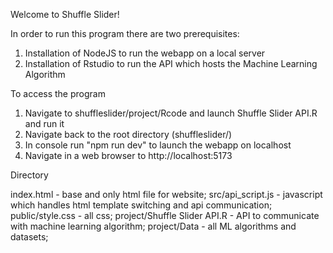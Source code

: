 Welcome to Shuffle Slider!

In order to run this program there are two prerequisites:
1. Installation of NodeJS to run the webapp on a local server
2. Installation of Rstudio to run the API which hosts the Machine Learning Algorithm

To access the program
1. Navigate to shuffleslider/project/Rcode and launch Shuffle Slider API.R and run it
2. Navigate back to the root directory (shuffleslider/)
3. In console run "npm run dev" to launch the webapp on localhost
4. Navigate in a web browser to http://localhost:5173

Directory

index.html - base and only html file for website;
src/api_script.js - javascript which handles html template switching and api communication;
public/style.css - all css;
project/Shuffle Slider API.R - API to communicate with machine learning algorithm;
project/Data - all ML algorithms and datasets;
